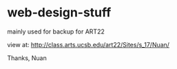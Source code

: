 # web-design-stuff
mainly used for backup for ART22

view at: http://class.arts.ucsb.edu/art22/Sites/s_17/Nuan/

Thanks,
Nuan
